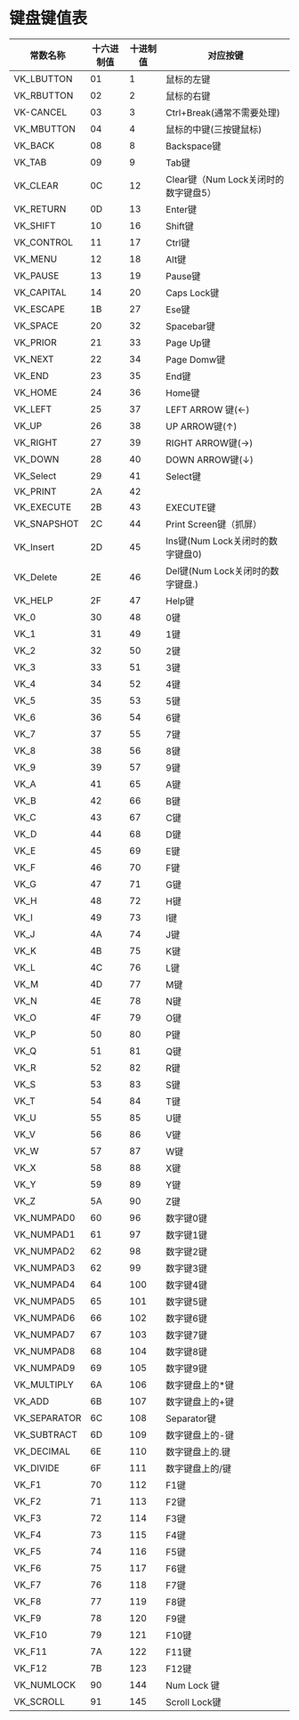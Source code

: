 # 键盘键值表



| 常数名称          | 十六进制值 | 十进制值 | 对应按键                      |
| ------------- | ----- | ---- | ------------------------- |
| VK\_LBUTTON   | 01    | 1    | 鼠标的左键                     |
| VK\_RBUTTON   | 02    | 2    | 鼠标的右键                     |
| VK-CANCEL     | 03    | 3    | Ctrl+Break(通常不需要处理)       |
| VK\_MBUTTON   | 04    | 4    | 鼠标的中键(三按键鼠标)              |
| VK\_BACK      | 08    | 8    | Backspace键                |
| VK\_TAB       | 09    | 9    | Tab键                      |
| VK\_CLEAR     | 0C    | 12   | Clear键（Num Lock关闭时的数字键盘5） |
| VK\_RETURN    | 0D    | 13   | Enter键                    |
| VK\_SHIFT     | 10    | 16   | Shift键                    |
| VK\_CONTROL   | 11    | 17   | Ctrl键                     |
| VK\_MENU      | 12    | 18   | Alt键                      |
| VK\_PAUSE     | 13    | 19   | Pause键                    |
| VK\_CAPITAL   | 14    | 20   | Caps Lock键                |
| VK\_ESCAPE    | 1B    | 27   | Ese键                      |
| VK\_SPACE     | 20    | 32   | Spacebar键                 |
| VK\_PRIOR     | 21    | 33   | Page Up键                  |
| VK\_NEXT      | 22    | 34   | Page Domw键                |
| VK\_END       | 23    | 35   | End键                      |
| VK\_HOME      | 24    | 36   | Home键                     |
| VK\_LEFT      | 25    | 37   | LEFT ARROW 键(←)           |
| VK\_UP        | 26    | 38   | UP ARROW键(↑)              |
| VK\_RIGHT     | 27    | 39   | RIGHT ARROW键(→)           |
| VK\_DOWN      | 28    | 40   | DOWN ARROW键(↓)            |
| VK\_Select    | 29    | 41   | Select键                   |
| VK\_PRINT     | 2A    | 42   |                           |
| VK\_EXECUTE   | 2B    | 43   | EXECUTE键                  |
| VK\_SNAPSHOT  | 2C    | 44   | Print Screen键（抓屏）         |
| VK\_Insert    | 2D    | 45   | Ins键(Num Lock关闭时的数字键盘0)   |
| VK\_Delete    | 2E    | 46   | Del键(Num Lock关闭时的数字键盘.)   |
| VK\_HELP      | 2F    | 47   | Help键                     |
| VK\_0         | 30    | 48   | 0键                        |
| VK\_1         | 31    | 49   | 1键                        |
| VK\_2         | 32    | 50   | 2键                        |
| VK\_3         | 33    | 51   | 3键                        |
| VK\_4         | 34    | 52   | 4键                        |
| VK\_5         | 35    | 53   | 5键                        |
| VK\_6         | 36    | 54   | 6键                        |
| VK\_7         | 37    | 55   | 7键                        |
| VK\_8         | 38    | 56   | 8键                        |
| VK\_9         | 39    | 57   | 9键                        |
| VK\_A         | 41    | 65   | A键                        |
| VK\_B         | 42    | 66   | B键                        |
| VK\_C         | 43    | 67   | C键                        |
| VK\_D         | 44    | 68   | D键                        |
| VK\_E         | 45    | 69   | E键                        |
| VK\_F         | 46    | 70   | F键                        |
| VK\_G         | 47    | 71   | G键                        |
| VK\_H         | 48    | 72   | H键                        |
| VK\_I         | 49    | 73   | I键                        |
| VK\_J         | 4A    | 74   | J键                        |
| VK\_K         | 4B    | 75   | K键                        |
| VK\_L         | 4C    | 76   | L键                        |
| VK\_M         | 4D    | 77   | M键                        |
| VK\_N         | 4E    | 78   | N键                        |
| VK\_O         | 4F    | 79   | O键                        |
| VK\_P         | 50    | 80   | P键                        |
| VK\_Q         | 51    | 81   | Q键                        |
| VK\_R         | 52    | 82   | R键                        |
| VK\_S         | 53    | 83   | S键                        |
| VK\_T         | 54    | 84   | T键                        |
| VK\_U         | 55    | 85   | U键                        |
| VK\_V         | 56    | 86   | V键                        |
| VK\_W         | 57    | 87   | W键                        |
| VK\_X         | 58    | 88   | X键                        |
| VK\_Y         | 59    | 89   | Y键                        |
| VK\_Z         | 5A    | 90   | Z键                        |
| VK\_NUMPAD0   | 60    | 96   | 数字键0键                     |
| VK\_NUMPAD1   | 61    | 97   | 数字键1键                     |
| VK\_NUMPAD2   | 62    | 98   | 数字键2键                     |
| VK\_NUMPAD3   | 62    | 99   | 数字键3键                     |
| VK\_NUMPAD4   | 64    | 100  | 数字键4键                     |
| VK\_NUMPAD5   | 65    | 101  | 数字键5键                     |
| VK\_NUMPAD6   | 66    | 102  | 数字键6键                     |
| VK\_NUMPAD7   | 67    | 103  | 数字键7键                     |
| VK\_NUMPAD8   | 68    | 104  | 数字键8键                     |
| VK\_NUMPAD9   | 69    | 105  | 数字键9键                     |
| VK\_MULTIPLY  | 6A    | 106  | 数字键盘上的\*键                 |
| VK\_ADD       | 6B    | 107  | 数字键盘上的+键                  |
| VK\_SEPARATOR | 6C    | 108  | Separator键                |
| VK\_SUBTRACT  | 6D    | 109  | 数字键盘上的-键                  |
| VK\_DECIMAL   | 6E    | 110  | 数字键盘上的.键                  |
| VK\_DIVIDE    | 6F    | 111  | 数字键盘上的/键                  |
| VK\_F1        | 70    | 112  | F1键                       |
| VK\_F2        | 71    | 113  | F2键                       |
| VK\_F3        | 72    | 114  | F3键                       |
| VK\_F4        | 73    | 115  | F4键                       |
| VK\_F5        | 74    | 116  | F5键                       |
| VK\_F6        | 75    | 117  | F6键                       |
| VK\_F7        | 76    | 118  | F7键                       |
| VK\_F8        | 77    | 119  | F8键                       |
| VK\_F9        | 78    | 120  | F9键                       |
| VK\_F10       | 79    | 121  | F10键                      |
| VK\_F11       | 7A    | 122  | F11键                      |
| VK\_F12       | 7B    | 123  | F12键                      |
| VK\_NUMLOCK   | 90    | 144  | Num Lock 键                |
| VK\_SCROLL    | 91    | 145  | Scroll Lock键              |
